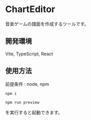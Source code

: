 # ChartEditor

音楽ゲームの譜面を作成するツールです。

## 開発環境

Vite, TypeScript, React

## 使用方法

前提条件 : node, npm

`npm i`

`npm run preview`

を実行すると起動できます。